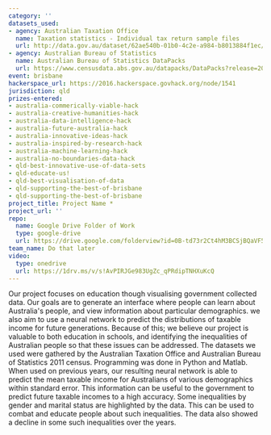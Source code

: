 ```yaml
---
category: ''
datasets_used:
- agency: Australian Taxation Office
  name: Taxation statistics - Individual tax return sample files
  url: http://data.gov.au/dataset/62ae540b-01b0-4c2e-a984-b8013884f1ec/resource/6ca75bab-96a6-4852-897c-1c0784d2fec9/download/Allyearssamplefile.zip
- agency: Australian Bureau of Statistics
  name: Australian Bureau of Statistics DataPacks
  url: https://www.censusdata.abs.gov.au/datapacks/DataPacks?release=2011
event: brisbane
hackerspace_url: https://2016.hackerspace.govhack.org/node/1541
jurisdiction: qld
prizes-entered:
- australia-commerically-viable-hack
- australia-creative-humanities-hack
- australia-data-intelligence-hack
- australia-future-australia-hack
- australia-innovative-ideas-hack
- australia-inspired-by-research-hack
- australia-machine-learning-hack
- australia-no-boundaries-data-hack
- qld-best-innovative-use-of-data-sets
- qld-educate-us!
- qld-best-visualisation-of-data
- qld-supporting-the-best-of-brisbane
- qld-supporting-the-best-of-brisbane
project_title: Project Name *
project_url: ''
repo:
  name: Google Drive Folder of Work
  type: google-drive
  url: https://drive.google.com/folderview?id=0B-td73r2Ct4hM3BCSjBQaVF5OFE&usp=sharing
team_name: Do that later
video:
  type: onedrive
  url: https://1drv.ms/v/s!AvPIRJGe983UgZc_qPRdipTNHXuKcQ
---
```


Our project focuses on education though visualising government collected data. Our goals are to generate an interface where people can learn about Australia's people, and view information about particular demographics. we also aim to use a neural network to predict the distributions of taxable income for future generations. Because of this; we believe our project is valuable to both education in schools, and identifying the inequalities of Australian people so that these issues can be addressed.
The datasets we used were gathered by the Australian Taxation Office and Australian Bureau of Statistics 2011 census. Programming was done in Python and Matlab.
When used on previous years, our resulting neural network is able to predict the mean taxable income for Australians of various demographics within standard error. This information can be useful to the government to predict future taxable incomes to a high accuracy. Some inequalities by gender and marital status are highlighted by the data. This can be used to combat and educate people about such inequalities. The data also showed a decline in some such inequalities over the years.